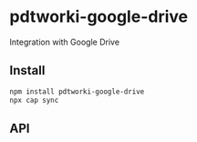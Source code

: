 # pdtworki-google-drive

Integration with Google Drive

## Install

```bash
npm install pdtworki-google-drive
npx cap sync
```

## API

<docgen-index></docgen-index>

<docgen-api>
<!-- run docgen to generate docs from the source -->
<!-- More info: https://github.com/ionic-team/capacitor-docgen -->
</docgen-api>
